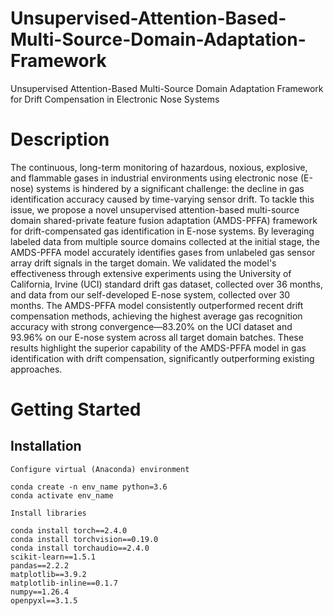 # Unsupervised-Attention-Based-Multi-Source-Domain-Adaptation-Framework
Unsupervised Attention-Based Multi-Source Domain Adaptation Framework for Drift Compensation in Electronic Nose Systems
# Description 
The continuous, long-term monitoring of hazardous, noxious, explosive, and flammable gases in industrial environments using electronic nose (E-nose) systems is hindered by a significant challenge: the decline in gas identification accuracy caused by time-varying sensor drift. To tackle this issue, we propose a novel unsupervised attention-based multi-source domain shared-private feature fusion adaptation (AMDS-PFFA) framework for drift-compensated gas identification in E-nose systems. By leveraging labeled data from multiple source domains collected at the initial stage, the AMDS-PFFA model accurately identifies gases from unlabeled gas sensor array drift signals in the target domain. We validated the model's effectiveness through extensive experiments using the University of California, Irvine (UCI) standard drift gas dataset, collected over 36 months, and data from our self-developed E-nose system, collected over 30 months. The AMDS-PFFA model consistently outperformed recent drift compensation methods, achieving the highest average gas recognition accuracy with strong convergence—83.20% on the UCI dataset and 93.96% on our E-nose system across all target domain batches. These results highlight the superior capability of the AMDS-PFFA model in gas identification with drift compensation, significantly outperforming existing approaches.
# Getting Started
## Installation
    Configure virtual (Anaconda) environment
    
    conda create -n env_name python=3.6
    conda activate env_name

    Install libraries
    
    conda install torch==2.4.0
    conda install torchvision==0.19.0
    conda install torchaudio==2.4.0
    scikit-learn==1.5.1
    pandas==2.2.2
    matplotlib==3.9.2
    matplotlib-inline==0.1.7
    numpy==1.26.4
    openpyxl==3.1.5
    
    

  
    
   

